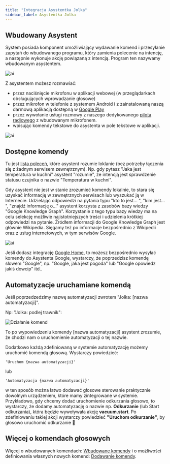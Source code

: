 ```yaml
---
title: "Integracja Asystentka Jolka"
sidebar_label: Asystentka Jolka
---
```


## Wbudowany Asystent

System posiada komponent umożliwiający wydawanie komend i przesyłanie zapytań do wbudowanego programu, który zamienia polecenie na intencję, a następnie wykonuje akcję powiązaną z intencją. Program ten nazywamy wbudowanym asystentem.

![ai](/img/en/frontend/jolka-assistant-integration.png)

 Z asystentem możesz rozmawiać:
- przez naciśnięcie mikrofonu w aplikacji webowej (w przeglądarkach obsługujących wprowadzanie głosowe)
- przez mikrofon w telefonie z systemem Android i z zainstalowaną naszą darmową aplikacją dostępną w [Google Play](https://play.google.com/store/apps/details?id=pl.sviete.dom)
- przez wywołanie usługi rozmowy z naszego dedykowanego [pilota radiowego](/docs/ais_remote_index) z wbudowanym mikrofonem.
- wpisując komendy tekstowe do asystenta w pole tekstowe w aplikacji.

![ai](/img/en/frontend/ais_integration_ai_1.png)

## Dostępne komendy

Tu jest [lista poleceń](/docs/ais_app_assistent_commands), które asystent rozumie loklanie (bez potrzeby łączenia się z żadnym serwisem zewnętrznym).
Np. gdy pytasz "Jaka jest temperatura w kuchni" asystent "rozumie", że intencją jest sprawdzenie statusu czujnika o nazwie "Temperatura w kuchni".

Gdy asystent nie jest w stanie zrozumieć komendy lokalnie, to stara się uzyskać informację w zewnętrznych serwisach lub wyszukać ją w Internecie.
Udzielając odpowiedzi na pytania typu "kto to jest... ", "kim jest... ", "znajdź informację o..." asystent korzysta z zasobów bazy wiedzy "Google Knowledge Graph". Korzystanie z tego typu bazy wiedzy ma na celu selekcję możliwie najistotniejszych treści i udzielenia krótkiej odpowiedzi na pytanie.
Źródłem informacji do Google Knowledge Graph jest głównie Wikipedia.
Sięgamy też po informacje bezpośrednio z Wikipedii oraz z usług internetowych, w tym serwisów Google.

![ai](/img/en/frontend/ais_integration_ai_2.png)

Jeśli dodasz integrację [Google Home](/docs/ais_app_ai_integration_google_home), to możesz bezpośrednio wysyłać komendy do Asystenta Google, wystarczy, że poprzedzisz komendę słowem "Google", np. "Google, jaka jest pogoda" lub "Google opowiedz jakiś dowcip" itd..



## Automatyzacje uruchamiane komendą

Jeśli poprzedzedzimy nazwę automatyzacji zwrotem "Jolka: [nazwa automatyzacji]". 

Np: "Jolka: podlej trawnik":

![Działanie komend](/img/en/frontend/jolka-assistant-automation.png)

To po wypowiedzeniu komendy [nazwa automatyzacji] asystent zrozumie, że chodzi nam o uruchomienie automatyzacji o tej nazwie.



Dodatkowo każdą zdefiniowaną w systemie automatyzację możemy uruchomić komendą głosową. Wystarczy powiedzieć:

```text
'Uruchom {nazwa automatyzacji}'
```
lub

```text
'Automatyzacja {nazwa automatyzacji}'
```

w ten sposób można łatwo dodawać głosowe sterowanie praktycznie dowolnym urządzeniem, które mamy zintegrowane w systemie. Przykładowo, gdy chcemy dodać uruchomienie odkurzania głosowo, to wystarczy, że dodamy automatyzację o nazwie np. **Odkurzanie** (lub Start odkurzania), która będzie wywoływała akcję **vacuum.start**. Po zdefiniowaniu takiej akcji wystarczy powiedzieć **"Uruchom odkurzanie"**, by głosowo uruchomić odkurzanie 💪



## Więcej o komendach głosowych

Więcej o wbudowanych komendach: [Wbudowane komendy](ais_app_assistent_commands) i o możliwości definiowania własnych nowych komend: [Dodawanie komendy](ais_app_assistent_add_command).